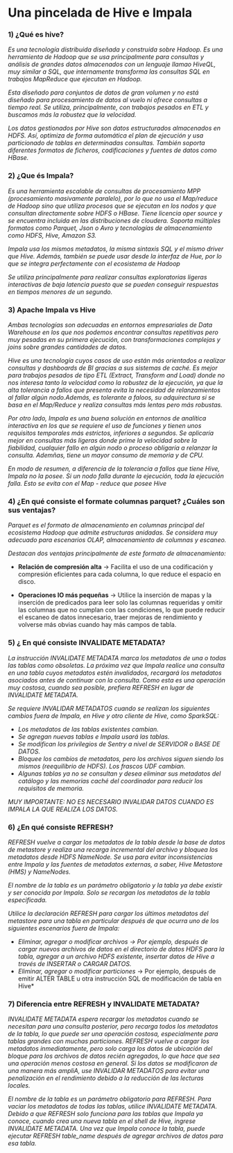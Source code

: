 # **Una pincelada de Hive e Impala**

### **1) ¿Qué es hive?**
*Es una tecnología distribuida diseñada y construida sobre Hadoop. Es una herramienta de Hadoop que se usa principalmente para consultas y análisis de grandes datos almacenados con un lenguaje llamao HiveQL, muy similar a SQL,  que internamente transforma las consultas SQL en trabajos MapReduce que ejecutan en Hadoop.*

*Esta diseñado para conjuntos de datos de gran volumen y no está diseñado para procesamiento de datos al vuelo ni ofrece consultas a tiempo real. Se utiliza, principalmente, con trabajos pesados en ETL y buscamos más la robustez que la velocidad.*

*Los datos gestionados por Hive son datos estructurados almacenados en HDFS. Así, optimiza de forma automática el plan de ejecución y usa particionado de tablas en determinadas consultas. También soporta diferentes formatos de ficheros, codificaciones y fuentes de datos como HBase.*

### **2) ¿Que és Impala?**
*Es una herramienta escalable de consultas de procesamiento MPP (procesamiento masivamente paralelo), por lo que no usa el Map/reduce de Hadoop sino que utiliza procesos que se ejecutan en los nodos y que consultan directamente sobre HDFS o HBase. Tiene licencia oper source y se encuentra incluida en las distribuciones de cloudera. Soporta múltiples formatos como Parquet, Json o Avro y tecnologías de almacenamiento como HDFS, Hive, Amazon S3.*

*Impala usa los mismos metadatos, la misma sintaxis SQL y el mismo driver que Hive. Además, también se puede usar desde la interfaz de Hue, por lo que se integra perfectamente con el ecosistema de Hadoop*

*Se utiliza principalmente para realizar consultas exploratorias ligeras interactivas de baja latencia puesto que se pueden conseguir respuestas en tiempos menores de un segundo.*

### **3) Apache Impala vs Hive**
*Ambas tecnologías son adecuadas en entornos empresariales de Data Warehouse en los que nos podemos encontrar consultas repetitivas pero muy pesadas en su primera ejecución, con transformaciones complejas y joins sobre grandes cantidades de datos.*

*Hive es una tecnología cuyos casos de uso están más orientados a realizar consultas y dashboards de BI gracias a sus sistemas de caché. Es mejor para trabajos pesados de tipo ETL (Extract, Transform and Load) donde no nos interesa tanto la velocidad como la robustez de la ejecución, ya que la alta tolerancia a fallos que presenta evita la necesidad de relanzamientos al fallar algún nodo.Además, es tolerante a faloos, su adquirectura si se basa en el Map/Reduce y realiza consultas más lentas pero más robustas.*

*Por otro lado, Impala es una buena solución en entornos de analítica interactiva en los que se requiere el uso de funciones y tienen unos requisitos temporales más estrictos, inferiores a segundos. Se aplicaría mejor en consultas más ligeras donde prime la velocidad sobre la fiabilidad, cualquier fallo en algún nodo o proceso obligaría a relanzar la consulta. Ademñas, tiene un mayor consumo de memoria y de CPU.*

*En modo de resumen, a diferencia de la tolerancia a fallos que tiene Hive, Impala no la posee. Si un nodo falla durante la ejecución, toda la ejecución falla. Esto se evita con el Map - reduce que posee Hive*



### **4) ¿En qué consiste el formate columnas parquet? ¿Cuáles son sus ventajas?**
*Parquet es el formato de almacenamiento en columnas principal del ecosistema Hadoop que admite estructuras anidadas. Se considera muy adecuado para escenarios OLAP, almacenamiento de columnas y escaneo.*

*Destacan dos ventajas principalmente de este formato de almacenamiento:*

- **Relación de compresión alta** -> Facilita el uso de una codificación y compresión eficientes para cada columna, lo que reduce el espacio en disco.

- **Operaciones IO más pequeñas** -> Utilice la inserción de mapas y la inserción de predicados para leer solo las columnas requeridas y omitir las columnas que no cumplan con las condiciones, lo que puede reducir el escaneo de datos innecesario, traer mejoras de rendimiento y volverse más obvias cuando hay más campos de tabla.

### **5) ¿ En qué consiste INVALIDATE METADATA?**
*La instrucción INVALIDATE METADATA marca los metadatos de una o todas las tablas como obsoletas. La próxima vez que Impala realice una consulta en una tabla cuyos metadatos estén invalidados, recargará los metadatos asociados antes de continuar con la consulta. Como esta es una operación muy costosa, cuando sea posible, prefiera REFRESH en lugar de INVALIDATE METADATA.*

*Se requiere INVALIDAR METADATOS cuando se realizan los siguientes cambios fuera de Impala, en Hive y otro cliente de Hive, como SparkSQL:*

- *Los metadatos de las tablas existentes cambian.*
- *Se agregan nuevas tablas e Impala usará las tablas.*
- *Se modifican los privilegios de Sentry a nivel de SERVIDOR o BASE DE DATOS.*
- *Bloquee los cambios de metadatos, pero los archivos siguen siendo los mismos (reequilibrio de HDFS). Los frascos UDF cambian.*
- *Algunas tablas ya no se consultan y desea eliminar sus metadatos del catálogo y las memorias caché del coordinador para reducir los requisitos de memoria.*

*MUY IMPORTANTE: NO ES NECESARIO INVALIDAR DATOS CUANDO ES IMPALA LA QUE REALIZA LOS DATOS.*

### **6) ¿En qué consiste REFRESH?**
*REFRESH vuelve a cargar los metadatos de la tabla desde la base de datos de metastore y realiza una recarga incremental del archivo y bloquea los metadatos desde HDFS NameNode. Se usa para evitar inconsistencias entre Impala y las fuentes de metadatos externas, a saber, Hive Metastore (HMS) y NameNodes.*

*El nombre de la tabla es un parámetro obligatorio y la tabla ya debe existir y ser conocida por Impala. Solo se recargan los metadatos de la tabla especificada.*

*Utilice la declaración REFRESH para cargar los últimos metadatos del metastore para una tabla en particular después de que ocurra uno de los siguientes escenarios fuera de Impala:*

- *Eliminar, agregar o modificar archivos -> Por ejemplo, después de cargar nuevos archivos de datos en el directorio de datos HDFS para la tabla, agregar a un archivo HDFS existente, insertar datos de Hive a través de INSERTAR o CARGAR DATOS.*
- *Eliminar, agregar o modificar particiones* -> Por ejemplo, después de emitir ALTER TABLE u otra instrucción SQL de modificación de tabla en Hive*

### **7) Diferencia entre REFRESH y INVALIDATE METADATA?**
*INVALIDATE METADATA espera recargar los metadatos cuando se necesitan para una consulta posterior, pero recarga todos los metadatos de la tabla, lo que puede ser una operación costosa, especialmente para tablas grandes con muchas particiones. REFRESH vuelve a cargar los metadatos inmediatamente, pero solo carga los datos de ubicación del bloque para los archivos de datos recién agregados, lo que hace que sea una operación menos costosa en general. Si los datos se modificaron de una manera más ampliA, use INVALIDAR METADATOS para evitar una penalización en el rendimiento debido a la reducción de las lecturas locales.*

*El nombre de la tabla es un parámetro obligatorio para REFRESH. Para vaciar los metadatos de todas las tablas, utilice INVALIDATE METADATA. Debido a que REFRESH solo funciona para las tablas que Impala ya conoce, cuando crea una nueva tabla en el shell de Hive, ingrese INVALIDATE METADATA. Una vez que Impala conoce la tabla, puede ejecutar REFRESH table_name después de agregar archivos de datos para esa tabla.*

